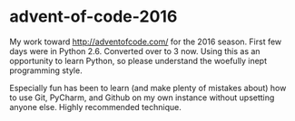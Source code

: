 # advent-of-code-2016
My work toward http://adventofcode.com/ for the 2016 season. First few days were in Python 2.6. Converted over to 3 now.
Using this as an opportunity to learn Python, so please understand the woefully inept programming style.

Especially fun has been to learn (and make plenty of mistakes about) how to use Git, PyCharm, and Github on my own instance without upsetting anyone else. Highly recommended technique.
